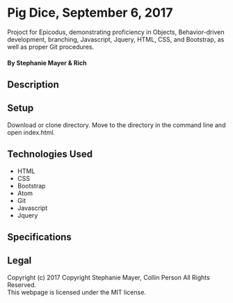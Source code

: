 # Pig Dice, September 6, 2017
Projoct for Epicodus, demonstrating proficiency in Objects, Behavior-driven development, branching, Javascript, Jquery, HTML, CSS, and Bootstrap, as well as proper Git procedures.

#### By Stephanie Mayer & Rich 

## Description


## Setup
Download or clone directory. Move to the directory in the command line and open index.html.

## Technologies Used
 * HTML
 * CSS
 * Bootstrap
 * Atom
 * Git
 * Javascript
 * Jquery

## Specifications





## Legal
Copyright (c) 2017 Copyright Stephanie Mayer, Collin Person All Rights Reserved.<br/>
This webpage is licensed under the MIT license.
